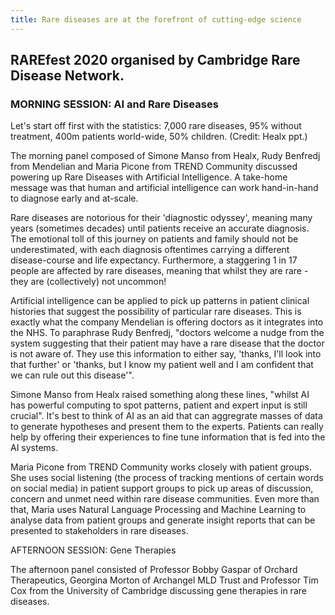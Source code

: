 ```yaml
---
title: Rare diseases are at the forefront of cutting-edge science
---
```


## RAREfest 2020 organised by Cambridge Rare Disease Network.

### MORNING SESSION: AI and Rare Diseases

Let's start off first with the statistics: 7,000 rare diseases, 95% without treatment, 400m patients world-wide, 50% children. (Credit: Healx ppt.)

The morning panel composed of Simone Manso from Healx, Rudy Benfredj from Mendelian and Maria Picone from TREND Community discussed powering up Rare Diseases
with Artificial Intelligence. A take-home message was that human and artificial intelligence can work hand-in-hand to diagnose early and at-scale. 

Rare diseases are notorious for their 'diagnostic odyssey', meaning many years (sometimes decades) until patients receive an accurate diagnosis. The emotional toll 
of this journey on patients and family should not be underestimated, with each diagnosis oftentimes carrying a different disease-course and life expectancy. 
Furthermore, a staggering 1 in 17 people are affected by rare diseases, meaning that whilst they are rare - they are (collectively) not uncommon!

Artificial intelligence can be applied to pick up patterns in patient clinical histories that suggest the possibility of particular rare diseases. This is exactly
what the company Mendelian is offering doctors as it integrates into the NHS. To paraphrase Rudy Benfredj, "doctors welcome a nudge from the system suggesting 
that their patient may have a rare disease that the doctor is not aware of. They use this information to either say, 'thanks, I'll look into that further' 
or 'thanks, but I know my patient well and I am confident that we can rule out this disease'".

Simone Manso from Healx raised something along these lines, "whilst AI has powerful computing to spot patterns, patient and expert input is still crucial". It's 
best to think of AI as an aid that can aggregrate masses of data to generate hypotheses and present them to the experts. Patients can really help by offering their
experiences to fine tune information that is fed into the AI systems. 

Maria Picone from TREND Community works closely with patient groups. She uses social listening (the process of tracking mentions of certain words on social media)
in patient support groups to pick up areas of discussion, concern and unmet need within rare disease communities. Even more than that, Maria uses Natural Language 
Processing and Machine Learning to analyse data from patient groups and generate insight reports that can be presented to stakeholders in rare diseases.

AFTERNOON SESSION: Gene Therapies

The afternoon panel consisted of Professor Bobby Gaspar of Orchard Therapeutics, Georgina Morton of Archangel MLD Trust and Professor Tim Cox from the University 
of Cambridge discussing gene therapies in rare diseases. 
